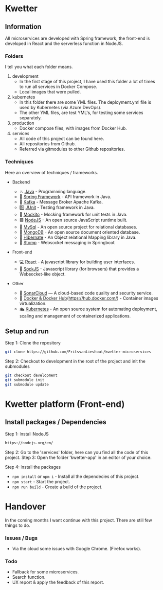 # Kwetter

## Information

All microservices are developed with Spring framework, the front-end is developed in React and the serverless function in NodeJS.

### Folders

I tell you what each folder means.

1. development
    - In the first stage of this project, I have used this folder a lot of times to run all services in Docker Compose.
    - Local images that were pulled.
2. kubernetes
    - In this folder there are some YML files. The deployment.yml file is used by Kubernetes (via Azure DevOps).
    - The other YML files, are test YML's, for testing some services separately.
3. production
    - Docker compose files, with images from Docker Hub.
4. services
    - All code of this project can be found here. 
    - All repositories from Github.
    - Referred via gitmodules to other Github repositories.

### Techniques

Here an overview of techniques / frameworks.

* Backend
    - ♨ [Java](https://www.java.com/nl/) - Programming language.
    - 🍃 [Spring Framework](https://spring.io/) - API framework in Java.
    - 🔱 [Kafka](https://kafka.apache.org/) - Message Broker Apache Kafka.
    - 5️⃣ [JUnit](https://junit.org/junit5/) - Testing framework in Java.
    - 🐒 [Mockito](https://site.mockito.org/) - Mocking framework for unit tests in Java.
    - 🟩 [NodeJS](https://nodejs.org/en/) -  An open source JavaScript runtime built.
    - 🐬 [MySql](https://www.mysql.com/) - An open source project for relational databases.
    - 🌿 [MongoDB](https://www.mongodb.com/) - An open source document oriented database.
    - 📕 [Hibernate](https://hibernate.org/) - An Object relational Mapping library in Java.
    - 📩 [Stomp](https://spring.io/guides/gs/messaging-stomp-websocket/) - Websocket messaging in Springboot

* Front-end
    - 💻 [React](https://reactjs.org/) - A javascript library for building user interfaces.
    - 🧦 [SockJS](https://www.npmjs.com/package/sockjs) - Javascript library (for browsers) that provides a Websocket-like object.

* Other
    - 🐝 [SonarCloud](https://sonarcloud.io/) — A cloud-based code quality and security service.
    - 🐳 [Docker & Docker Hub](https://www.docker.com/)(https://hub.docker.com/) - Container images virtualization. 
    - 🛳 [Kubernetes](https://kubernetes.io/) - An open source system for automating deployment, scaling and management of containerized applications.


## Setup and run
Step 1: Clone the repository

```sh
git clone https://github.com/FritsvanLieshout/kwetter-microservices
```

Step 2:  Checkout to development in the root of the project and init the submodules

```sh
git checkout development
git submodule init
git submodule update
```

# Kwetter platform (Front-end)

## Install packages / Dependencies
Step 1: Install NodeJS

```sh
https://nodejs.org/en/
```

Step 2: Go to the 'services' folder, here can you find all the code of this project.
Step 3: Open the folder 'kwetter-app' in an editor of your choice.

Step 4: Install the packages

- `npm install` or `npm i` - Install al the dependecies of this project.
- `npm start` - Start the project.
- `npm run build` - Create a build of the project.


# Handover

In the coming months I want continue with this project. There are still few things to do. 

### Issues / Bugs
- Via the cloud some issues with Google Chrome. (Firefox works).

### Todo
- Fallback for some microservices.
- Search function.
- UX report & apply the feedback of this report.
